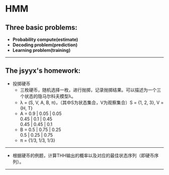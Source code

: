 # HMM
## Three basic problems:

* **Probability compute(estimate)**    
* **Decoding problem(prediction)**  
* **Learning problem(training)**  
- - -  

## The jsyyx's homework:  
+ 投掷硬币
    + 三枚硬币，随机选择一枚，进行抛掷，记录抛掷结果。可以描述为一个三个状态的隐马尔科夫模型λ。  
    + λ = (S, V, A, B, π)，（其中S为状态集合，V为观察集合）S = {1, 2, 3}, V = {H, T}   
    + A = 
         0.9  | 0.05 | 0.05  
         0.45 | 0.1  | 0.45  
         0.45 | 0.45 | 0.1   
    + B = 
         0.5  | 0.75 | 0.25  
         0.5  | 0.25 | 0.75  
    + π = {1/3, 1/3, 1/3}
- - -
+ 根据硬币的例题，计算THH输出的概率以及对应的最佳状态序列（即硬币序列）。
- - -
